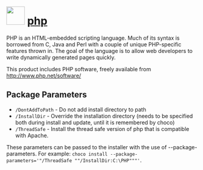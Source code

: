 # <img src="https://cdn.jsdelivr.net/gh/chocolatey-community/chocolatey-coreteampackages@4e147ce52b1a2a7ac522ffbce6d176f257de6ac1/icons/php.svg" width="48" height="48"/> [php](https://chocolatey.org/packages/php)

PHP is an HTML-embedded scripting language. Much of its syntax is borrowed from C, Java and Perl with a couple of unique PHP-specific features thrown in. The goal of the language is to allow web developers to write dynamically generated pages quickly.

This product includes PHP software, freely available from
     <http://www.php.net/software/>

## Package Parameters
- `/DontAddToPath` - Do not add install directory to path
- `/InstallDir`    - Override the installation directory (needs to be specified both during install and update, until it is remembered by choco)
- `/ThreadSafe`    - Install the thread safe version of php that is compatible with Apache.

These parameters can be passed to the installer with the use of --package-parameters.
For example: `choco install --package-parameters='"/ThreadSafe ""/InstallDir:C:\PHP"""'`.

